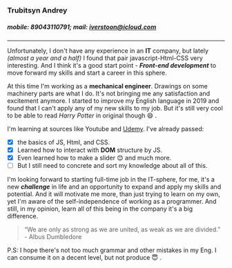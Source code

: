 
### Trubitsyn Andrey

##### mobile: 89043110791; mail: iverstoon@icloud.com 

*** 
Unfortunately, I don't have any experience in an **IT** company, but lately *(almost a year and a half)* I found that pair javascript-Html-CSS very interesting. And I think it's a good start point - ***Front-end development*** to move forward my skills and start a career in this sphere.

At this time I'm working as a **mechanical engineer**. Drawings on some machinery parts are what I do. It's not bringing me any satisfaction and excitement anymore.
I started to improve my English language in 2019 and found that I can't apply any of my new skills to my job. But it's still very cool to be able to read *Harry Potter* in original though 😄 .

I'm learning at sources like Youtube and [Udemy](https://www.udemy.com/). I've already passed: 
- [x] the basics of JS, Html, and CSS. 
- [x] Learned how to interact with **DOM** structure by JS. 
- [x] Even learned how to make a slider :blush: and much more.
- [ ] But I still need to concrete and sort my knowledge about all of this.

I'm looking forward to starting full-time job in the IT-sphere, for me, it's a new ***challenge*** in life and an opportunity to expand and apply my skills and potential. And it will motivate me more, than just trying to learn on my own, yet I'm aware of the self-independence of working as a programmer. And still, in my opinion, learn all of this being in the company it's a big difference. 

> “We are only as strong as we are united, as weak as we are divided.” - Albus Dumbledore

P.S: I hope there's not too much grammar and other mistakes in my Eng. I can consume it on a decent level, but not produce :innocent: .
